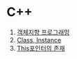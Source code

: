 # C++

  1. [객체지향 프로그래밍](https://github.com/Nighthom/Files/tree/main/Study/C%2B%2B/%EA%B0%9D%EC%B2%B4%EC%A7%80%ED%96%A5%20%ED%94%84%EB%A1%9C%EA%B7%B8%EB%9E%98%EB%B0%8D)
  2. [Class, Instance](https://github.com/Nighthom/Files/tree/main/Study/C++/Class,%20Instance)
  3. [This포인터의 존재]()
